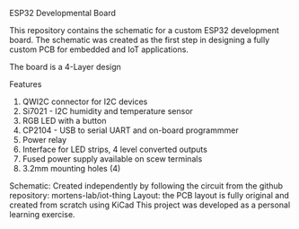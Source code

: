 ESP32 Developmental Board

This repository contains the schematic for a custom ESP32 development board. The schematic was created as the first step in designing a fully custom PCB for embedded and IoT applications. 

The board is a 4-Layer design

Features
1. QWI2C connector for I2C devices
2. Si7021 - I2C humidity and temperature sensor
3. RGB LED with a button
4. CP2104 - USB to serial UART and on-board programmmer
5. Power relay
6. Interface for LED strips, 4 level converted outputs
7. Fused power supply available on scew terminals
8. 3.2mm mounting holes (4)

Schematic: Created independently by following the circuit from the github repository: mortens-lab/iot-thing
Layout: the PCB layout is fully original and created from scratch using KiCad
This project was developed as a personal learning exercise.
